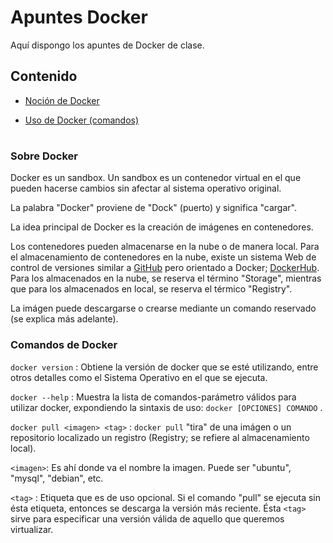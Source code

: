# Apuntes Docker

Aquí dispongo los apuntes de Docker de clase.

## Contenido

* [Noción de Docker](#nocion)

* [Uso de Docker (comandos)](#usoDocker)

#
### <a name="nocion">Sobre Docker</a>

Docker es un sandbox. Un sandbox es un contenedor virtual en el que pueden hacerse cambios sin afectar al sistema operativo original.

La palabra "Docker" proviene de "Dock" (puerto) y significa "cargar".

La idea principal de Docker es la creación de imágenes en contenedores.

Los contenedores pueden almacenarse en la nube o de manera local.
Para el almacenamiento de contenedores en la nube, existe un sistema Web de control de versiones similar a [GitHub](https://github.com) pero orientado a Docker; [DockerHub](https://hub.docker.com).
Para los almacenados en la nube, se reserva el término "Storage", mientras que para los almacenados en local, se reserva el térmico "Registry".

La imágen puede descargarse o crearse mediante un comando reservado (se explica más adelante).

### Comandos de Docker

`docker version` : Obtiene la versión de docker que se esté utilizando, entre otros detalles como el Sistema Operativo en el                    que se ejecuta.

`docker --help` : Muestra la lista de comandos-parámetro válidos para utilizar docker, expondiendo la sintaxis de uso:
                  `docker [OPCIONES] COMANDO` .

`docker pull <imagen> <tag>`  : `docker pull` "tira" de una imágen o un repositorio localizado un registro (Registry; se                                      refiere al almacenamiento local).

`<imagen>`: Es ahí donde va el nombre la imagen. Puede ser "ubuntu", "mysql", "debian", etc.

`<tag>` : Etiqueta que es de uso opcional. Si el comando "pull" se ejecuta sin ésta etiqueta, entonces se descarga la                 versión más reciente. Ésta `<tag>` sirve para especificar una versión válida de aquello que queremos virtualizar.

